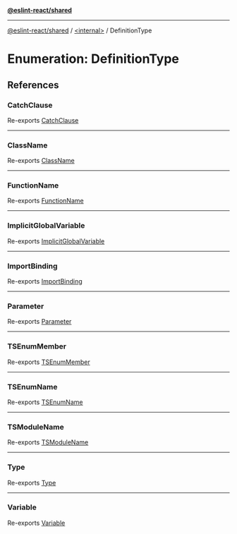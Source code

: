 [**@eslint-react/shared**](../../README.md)

***

[@eslint-react/shared](../../README.md) / [\<internal\>](../README.md) / DefinitionType

# Enumeration: DefinitionType

## References

### CatchClause

Re-exports [CatchClause](../README.md#catchclause)

***

### ClassName

Re-exports [ClassName](../README.md#classname)

***

### FunctionName

Re-exports [FunctionName](../README.md#functionname)

***

### ImplicitGlobalVariable

Re-exports [ImplicitGlobalVariable](../README.md#implicitglobalvariable)

***

### ImportBinding

Re-exports [ImportBinding](../README.md#importbinding)

***

### Parameter

Re-exports [Parameter](../README.md#parameter)

***

### TSEnumMember

Re-exports [TSEnumMember](../README.md#tsenummember)

***

### TSEnumName

Re-exports [TSEnumName](../README.md#tsenumname)

***

### TSModuleName

Re-exports [TSModuleName](../README.md#tsmodulename)

***

### Type

Re-exports [Type](../README.md#type-1)

***

### Variable

Re-exports [Variable](../README.md#variable)
